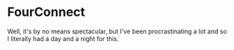 # FourConnect

Well, it's by no means spectacular, but I've been procrastinating a lot and so I literally had a day and a night for this. 
